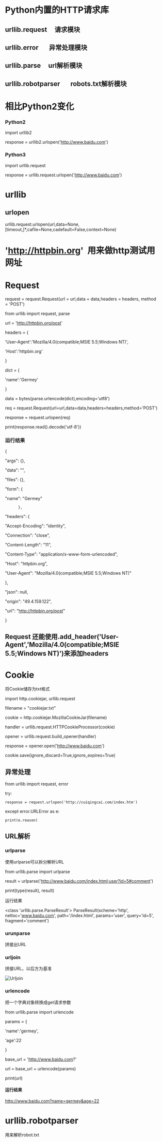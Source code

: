 # Python内置的HTTP请求库
   ## urllib.request           请求模块
   ## urllib.error             异常处理模块
   ## urllib.parse             url解析模块
   ## urllib.robotparser       robots.txt解析模块

# 相比Python2变化

### Python2

import urllib2

response = urllib2.urlopen('http://www.baidu.com')

### Python3

import urllib.request

response = urllib.request.urlopen('http://www.baidu.com')

# urllib
## urlopen
urllib.request.urlopen(url,data=None,[timeout,]*,cafile=None,cadefault=False,context=None)


# 'http://httpbin.org'  用来做http测试用网址


# Request
request = request.Request(url = url,data = data,headers = headers, method = 'POST')


from urllib import request, parse


url = 'http://httpbin.org/post'

headers = {

   'User-Agent':'Mozilla/4.0(compatible;MSIE 5.5;Windows NT)',
        
   'Host':'httpbin.org'

}

dict = {
    
   'name':'Germey'

}

data = bytes(parse.urlencode(dict),encoding='utf8')

req = request.Request(url=url,data=data,headers=headers,method='POST')

response = request.urlopen(req)

print(response.read().decode('utf-8'))


### 运行结果

{
  
  "args": {}, 
  
  "data": "", 
  
  "files": {}, 
  
  "form": {
  
   "name": "Germey"
  
          }, 
  
  "headers": {
    
   "Accept-Encoding": "identity", 
    
   "Connection": "close", 
    
   "Content-Length": "11", 
   
   "Content-Type": "application/x-www-form-urlencoded", 
    
   "Host": "httpbin.org", 
    
   "User-Agent": "Mozilla/4.0(compatible;MSIE 5.5;Windows NT)"
  
   },
 
  "json": null, 
  
  "origin": "49.4.159.122", 
  
  "url": "http://httpbin.org/post"

}




## Request 还能使用.add_header('User-Agent','Mozilla/4.0(compatible;MSIE 5.5;Windows NT)')来添加headers

# Cookie

将Cookie储存为txt格式

import http.cookiejar, urllib.request

filename = "cookiejar.txt"

cookie = http.cookiejar.MozillaCookieJar(filename)

handler = urllib.request.HTTPCookieProcessor(cookie)

opener = urllib.request.build_opener(handler)

response = opener.open('http://www.baidu.com')

cookie.save(ignore_discard=True,ignore_expires=True)

## 异常处理

from urllib import request, error

try:

    response = request.urlopen('http://cuiqingcai.com/index.htm')
    
except error.URLError as e:
    
    print(e.reason)
    
## URL解析

### urlparse
使用urlparse可以拆分解析URL

from urllib.parse import urlparse


result = urlparse('http://www.baidu.com/index.html;user?id=5#comment')

print(type(result), result)

运行结果

<class 'urllib.parse.ParseResult'> ParseResult(scheme='http', netloc='www.baidu.com', path='/index.html', params='user', query='id=5', fragment='comment')


### urunparse
拼接出URL

### urljoin
拼接URL，以后方为基准

![Urljoin](https://github.com/fabiokilling/Git/blob/master/Files/Urljoin.png)

### urlencode
把一个字典对象转换成get请求参数

from urllib.parse import urlencode

params = {
  
  'name':'germey',

  'age':22

}

base_url = 'http://www.baidu.com?'

url = base_url + urlencode(params)

print(url)


#### 运行结果
http://www.baidu.com?name=germey&age=22


# urllib.robotparser
用来解析robot.txt
